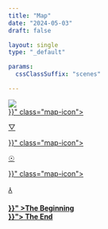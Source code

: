 ```yaml
---
title: "Map"
date: "2024-05-03"
draft: false

layout: single
type: "_default"

params:
  cssClassSuffix: "scenes"

---
```


<div id="mapFolder">

  <img src="/images/Mirroring_map32.png" id="map">
  <div id="prismaScenes">
      <a href="{{< ref "/map/chapters/chapter2/scene07" >}}" class="map-icon">
        <p class="dPink" id="prisma">&#9661;</p>
      </a>
  </div>

  <div id="wellScenes">
      <a href="{{< ref "/map/chapters/chapter1/scene1" >}}" class="map-icon">
        <p id="well" class="orange">&#9737;</p>
      </a>
  </div>
  <div id=antennaScenes>
      <a href="{{< ref "/map/chapters/chapter3/scene13" >}}" class="map-icon">
        <p id="antenna" class="yellow">&#8516;</p>
      </a>
  </div>
  <div id="map_menu">
  <h4><a href="{{< ref "/" >}}" >The Beginning</a><br><a href="{{< ref "/map/chapters/chapter4/scene23" >}}">
    The End</a></h4>
    </div>
</div>

<script src="/js/map.js" type="module"></script>
